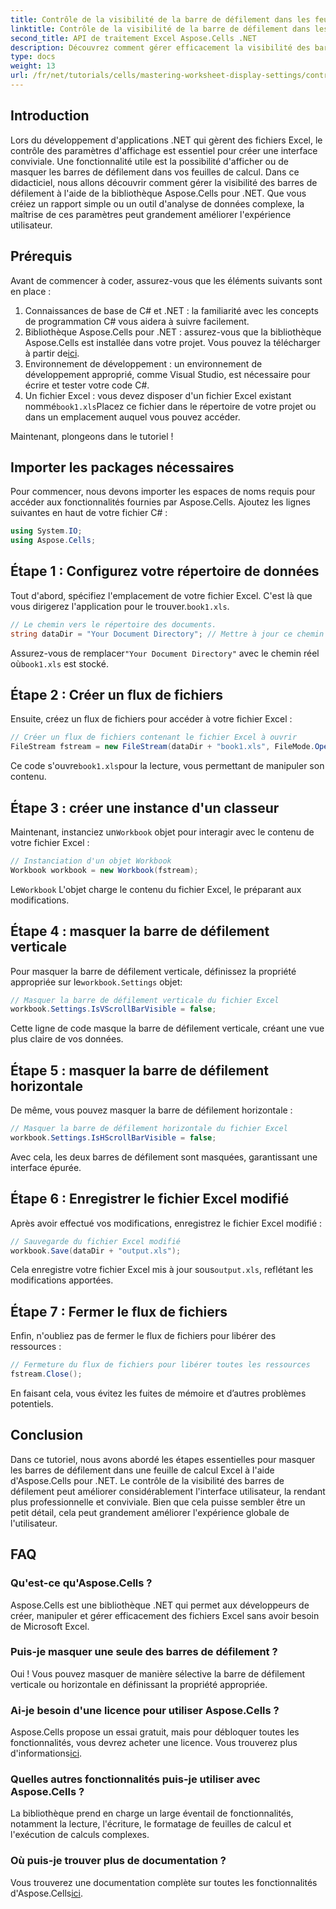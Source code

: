 ```yaml
---
title: Contrôle de la visibilité de la barre de défilement dans les feuilles de calcul Excel
linktitle: Contrôle de la visibilité de la barre de défilement dans les feuilles de calcul Excel
second_title: API de traitement Excel Aspose.Cells .NET
description: Découvrez comment gérer efficacement la visibilité des barres de défilement dans les feuilles de calcul Excel à l'aide de la bibliothèque Aspose.Cells pour .NET. Ce didacticiel complet vous guide à travers les étapes nécessaires pour masquer les barres de défilement verticales et horizontales.
type: docs
weight: 13
url: /fr/net/tutorials/cells/mastering-worksheet-display-settings/controlling-scroll-bar-visibility/
---
```

## Introduction

Lors du développement d'applications .NET qui gèrent des fichiers Excel, le contrôle des paramètres d'affichage est essentiel pour créer une interface conviviale. Une fonctionnalité utile est la possibilité d'afficher ou de masquer les barres de défilement dans vos feuilles de calcul. Dans ce didacticiel, nous allons découvrir comment gérer la visibilité des barres de défilement à l'aide de la bibliothèque Aspose.Cells pour .NET. Que vous créiez un rapport simple ou un outil d'analyse de données complexe, la maîtrise de ces paramètres peut grandement améliorer l'expérience utilisateur.

## Prérequis

Avant de commencer à coder, assurez-vous que les éléments suivants sont en place :

1. Connaissances de base de C# et .NET : la familiarité avec les concepts de programmation C# vous aidera à suivre facilement.
2. Bibliothèque Aspose.Cells pour .NET : assurez-vous que la bibliothèque Aspose.Cells est installée dans votre projet. Vous pouvez la télécharger à partir de[ici](https://releases.aspose.com/cells/net/).
3. Environnement de développement : un environnement de développement approprié, comme Visual Studio, est nécessaire pour écrire et tester votre code C#.
4.  Un fichier Excel : vous devez disposer d'un fichier Excel existant nommé`book1.xls`Placez ce fichier dans le répertoire de votre projet ou dans un emplacement auquel vous pouvez accéder.

Maintenant, plongeons dans le tutoriel !

## Importer les packages nécessaires

Pour commencer, nous devons importer les espaces de noms requis pour accéder aux fonctionnalités fournies par Aspose.Cells. Ajoutez les lignes suivantes en haut de votre fichier C# :

```csharp
using System.IO;
using Aspose.Cells;
```

## Étape 1 : Configurez votre répertoire de données

 Tout d'abord, spécifiez l'emplacement de votre fichier Excel. C'est là que vous dirigerez l'application pour le trouver.`book1.xls`.

```csharp
// Le chemin vers le répertoire des documents.
string dataDir = "Your Document Directory"; // Mettre à jour ce chemin !
```

 Assurez-vous de remplacer`"Your Document Directory"` avec le chemin réel où`book1.xls` est stocké.

## Étape 2 : Créer un flux de fichiers

Ensuite, créez un flux de fichiers pour accéder à votre fichier Excel :

```csharp
// Créer un flux de fichiers contenant le fichier Excel à ouvrir
FileStream fstream = new FileStream(dataDir + "book1.xls", FileMode.Open);
```

 Ce code s'ouvre`book1.xls`pour la lecture, vous permettant de manipuler son contenu.

## Étape 3 : créer une instance d'un classeur

 Maintenant, instanciez un`Workbook` objet pour interagir avec le contenu de votre fichier Excel :

```csharp
// Instanciation d'un objet Workbook
Workbook workbook = new Workbook(fstream);
```

 Le`Workbook` L'objet charge le contenu du fichier Excel, le préparant aux modifications.

## Étape 4 : masquer la barre de défilement verticale

 Pour masquer la barre de défilement verticale, définissez la propriété appropriée sur le`workbook.Settings` objet:

```csharp
// Masquer la barre de défilement verticale du fichier Excel
workbook.Settings.IsVScrollBarVisible = false;
```

Cette ligne de code masque la barre de défilement verticale, créant une vue plus claire de vos données.

## Étape 5 : masquer la barre de défilement horizontale

De même, vous pouvez masquer la barre de défilement horizontale :

```csharp
// Masquer la barre de défilement horizontale du fichier Excel
workbook.Settings.IsHScrollBarVisible = false;
```

Avec cela, les deux barres de défilement sont masquées, garantissant une interface épurée.

## Étape 6 : Enregistrer le fichier Excel modifié

Après avoir effectué vos modifications, enregistrez le fichier Excel modifié :

```csharp
// Sauvegarde du fichier Excel modifié
workbook.Save(dataDir + "output.xls");
```

 Cela enregistre votre fichier Excel mis à jour sous`output.xls`, reflétant les modifications apportées.

## Étape 7 : Fermer le flux de fichiers

Enfin, n'oubliez pas de fermer le flux de fichiers pour libérer des ressources :

```csharp
// Fermeture du flux de fichiers pour libérer toutes les ressources
fstream.Close();
```

En faisant cela, vous évitez les fuites de mémoire et d’autres problèmes potentiels.

## Conclusion

Dans ce tutoriel, nous avons abordé les étapes essentielles pour masquer les barres de défilement dans une feuille de calcul Excel à l'aide d'Aspose.Cells pour .NET. Le contrôle de la visibilité des barres de défilement peut améliorer considérablement l'interface utilisateur, la rendant plus professionnelle et conviviale. Bien que cela puisse sembler être un petit détail, cela peut grandement améliorer l'expérience globale de l'utilisateur.

## FAQ

### Qu'est-ce qu'Aspose.Cells ?  
Aspose.Cells est une bibliothèque .NET qui permet aux développeurs de créer, manipuler et gérer efficacement des fichiers Excel sans avoir besoin de Microsoft Excel.

### Puis-je masquer une seule des barres de défilement ?  
Oui ! Vous pouvez masquer de manière sélective la barre de défilement verticale ou horizontale en définissant la propriété appropriée.

### Ai-je besoin d'une licence pour utiliser Aspose.Cells ?  
 Aspose.Cells propose un essai gratuit, mais pour débloquer toutes les fonctionnalités, vous devrez acheter une licence. Vous trouverez plus d'informations[ici](https://purchase.aspose.com/buy).

### Quelles autres fonctionnalités puis-je utiliser avec Aspose.Cells ?  
La bibliothèque prend en charge un large éventail de fonctionnalités, notamment la lecture, l'écriture, le formatage de feuilles de calcul et l'exécution de calculs complexes.

### Où puis-je trouver plus de documentation ?  
 Vous trouverez une documentation complète sur toutes les fonctionnalités d'Aspose.Cells[ici](https://reference.aspose.com/cells/net/).